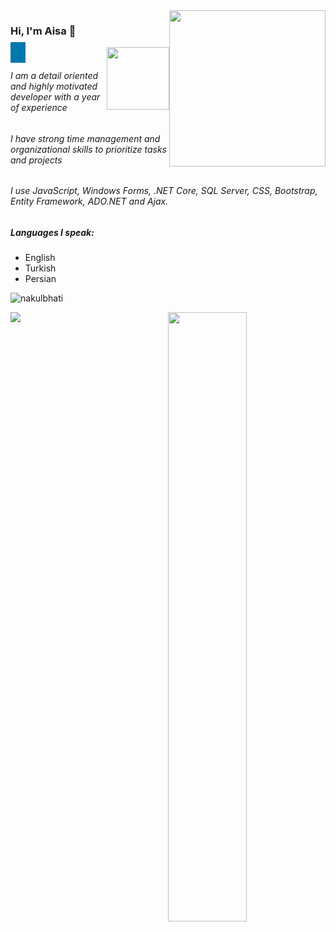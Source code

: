 

<img src="https://github.com/Aisa-Asghari/Aisa-Asghari/blob/main/laptop.jpg" width="250px" style="float:right" />

### Hi, I'm Aisa 👋

<a href="https://www.linkedin.com/in/aisa-asghari/" target="_blank" style="background-color:rgb(0,120,171); padding:8px 12px;"><img src="https://github.com/Aisa-Asghari/Aisa-Asghari/blob/main/linkedin-logo.jpg" width="100px" style="float:right" /></a>

###### I am a detail oriented and highly motivated developer with a year of experience
###### I have strong time management and organizational skills to prioritize tasks and projects
###### I use JavaScript, Windows Forms, .NET Core, SQL Server, CSS, Bootstrap, Entity Framework, ADO.NET and Ajax.
##### Languages I speak:
- English
- Turkish
- Persian 

<p align="left">
  <img src="https://komarev.com/ghpvc/?username=Aisa-Asghari" alt="nakulbhati" />
</p>

<p align="left">
  <img width="50%" src="https://github-readme-stats.vercel.app/api?username=Aisa-Asghari&show_icons=true&theme=tokyonight&count_private=true" 
       <p align="right">
  <img src="https://github-readme-stats.vercel.app/api/top-langs/?username=Aisa-Asghari&theme=default&layout=compact&hide_langs_below=1" />
</p>
